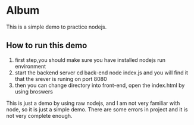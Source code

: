 # Album
This is a simple demo to practice nodejs.

## How to run this demo 
1. first step,you should make sure you have installed nodejs run environment
2. start the backend server
   cd back-end
   node index.js
   and you will find it that the srever is runing on port 8080
3. then you can change directory into front-end, open the index.html by using broswers


This is just a demo by using raw nodejs, and I am not very familiar with node, so it is just a simple demo.
There are some errors in project and it is not very complete enough.
